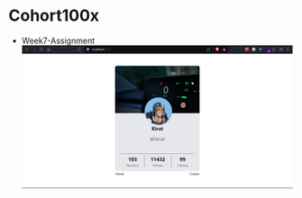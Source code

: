 # Cohort100x

- Week7-Assignment
![Git Repo Card](https://github.com/pantharshit007/Cohort100x/blob/main/week-7/Assignment/Ques-1/public/img.png?raw=true)